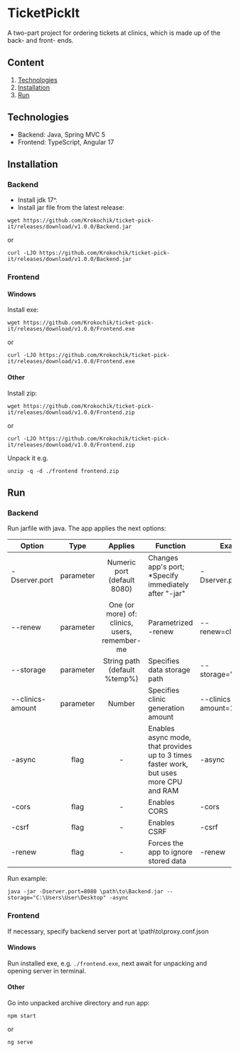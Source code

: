 # TicketPickIt
A two-part project for ordering tickets at clinics, which is made up of the back- and front- ends.

## Content
1. [Technologies](#technologies)
2. [Installation](#installation)
3. [Run](#run)

## Technologies
- Backend: Java, Spring MVC 5
- Frontend: TypeScript, Angular 17

## Installation
### Backend
- Install jdk 17^.
- Install jar file from the latest release:
```
wget https://github.com/Krokochik/ticket-pick-it/releases/download/v1.0.0/Backend.jar
```
or
```
curl -LJO https://github.com/Krokochik/ticket-pick-it/releases/download/v1.0.0/Backend.jar
```
### Frontend
#### Windows
Install exe:
```
wget https://github.com/Krokochik/ticket-pick-it/releases/download/v1.0.0/Frontend.exe
```
or 
```
curl -LJO https://github.com/Krokochik/ticket-pick-it/releases/download/v1.0.0/Frontend.exe
```
#### Other
Install zip:
```
wget https://github.com/Krokochik/ticket-pick-it/releases/download/v1.0.0/Frontend.zip
```
or 
```
curl -LJO https://github.com/Krokochik/ticket-pick-it/releases/download/v1.0.0/Frontend.zip
```
Unpack it e.g.
```
unzip -q -d ./frontend frontend.zip
```

## Run
### Backend
Run jarfile with java. The app applies the next options:

| Option           | Type      | Applies                                       | Function                                                                               | Example                           |
|------------------|:---------:|:---------------------------------------------:|----------------------------------------------------------------------------------------|-----------------------------------|
| -Dserver.port    | parameter | Numeric port (default 8080)                   | Changes app's port; *Specify immediately after "-jar"                   | -Dserver.port=1234                |
| --renew          | parameter | One (or more) of: clinics, users, remember-me | Parametrized -renew                                                                    | --renew=clinics&users             |
| --storage        | parameter | String path (default %temp%)                  | Specifies data storage path                                                            | --storage="C:\Users"              |
| --clinics-amount | parameter | Number                                        | Specifies clinic generation amount                                                     | --clinics-amount=150              |
| -async           | flag      | -                                             | Enables async mode, that provides up to 3 times faster work, but uses more CPU and RAM | -async                            |
| -cors            | flag      | -                                             | Enables CORS                                                                           | -cors                             |
| -csrf            | flag      | -                                             | Enables CSRF                                                                           | -csrf                             |
| -renew           | flag      | -                                             | Forces the app to ignore stored data                                                   | -renew                            |

Run example:
```
java -jar -Dserver.port=8080 \path\to\Backend.jar --storage="C:\Users\User\Desktop" -async
```

### Frontend

If necessary, specify backend server port at \path\to\proxy.conf.json

#### Windows
Run installed exe, e.g. `./frontend.exe`, next await for unpacking and opening server in terminal.

#### Other
Go into unpacked archive directory and run app:
```
npm start
```
or 
```
ng serve
```
